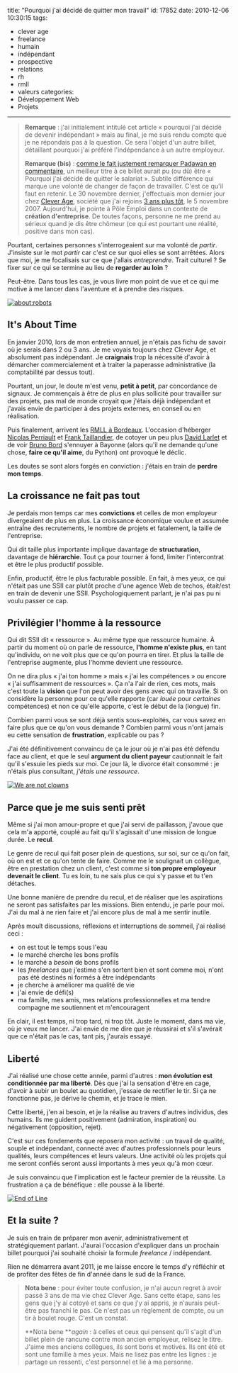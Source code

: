 title: "Pourquoi j'ai décidé de quitter mon travail"
id: 17852
date: 2010-12-06 10:30:15
tags:
- clever age
- freelance
- humain
- indépendant
- prospective
- relations
- rh
- rmll
- valeurs
categories:
- Développement Web
- Projets
---

> **Remarque** : j'ai initialement intitulé cet article « pourquoi j'ai décidé de devenir indépendant » mais au final, je me suis rendu compte que je ne répondais pas à la question. Ce sera l'objet d'un autre billet, détaillant pourquoi j'ai préféré l'indépendance à un autre employeur.
>
>
> **Remarque (bis)** : [comme le fait justement remarquer Padawan en commentaire](https://oncletom.io/2010/pourquoi-quitter-travail/#comment-30577), un meilleur titre à ce billet aurait pu (ou dû) être « Pourquoi j'ai décidé de quitter le salariat ». Subtile différence qui marque une volonté de changer de façon de travailler. C'est ce qu'il faut en retenir.
Le 30 novembre dernier, j'effectuais mon dernier jour chez [Clever Age](http://www.clever-age.com), société que j'ai rejoins [3 ans plus tôt](https://oncletom.io/2007/clever-age/), le 5 novembre 2007\. Aujourd'hui, je pointe à Pôle Emploi dans un contexte de **création d'entreprise**. De toutes façons, personne ne me prend au sérieux quand je dis être chômeur (ce qui est pourtant une réalité, positive dans mon cas).

Pourtant, certaines personnes s'interrogeaient sur ma volonté de _partir_. J'insiste sur le mot _partir_ car c'est ce sur quoi elles se sont arrêtées. Alors que moi, je me focalisais sur ce que j'allais _entreprendre_. Trait culturel ? Se fixer sur ce qui se termine au lieu de **regarder au loin** ?

Peut-être. Dans tous les cas, je vous livre mon point de vue et ce qui me motive à me lancer dans l'aventure et à prendre des risques.

[![about:robots](//farm6.static.flickr.com/5041/5226018642_972d32f7e3_m.jpg "about:robots")](http://www.flickr.com/photos/the-jedi/5226018642/)

<!--more-->

## It's About Time

En janvier 2010, lors de mon entretien annuel, je n'étais pas fichu de savoir où je serais dans 2 ou 3 ans. Je me voyais toujours chez Clever Age, et absolument pas indépendant. Je **craignais** trop la nécessité d'avoir à démarcher commercialement et à traiter la paperasse administrative (la comptabilité par dessus tout).

Pourtant, un jour, le doute m'est venu, **petit à petit**, par concordance de signaux. Je commençais à être de plus en plus sollicité pour travailler sur des projets, pas mal de monde croyait que j'étais déjà indépendant et j'avais envie de participer à des projets externes, en conseil ou en réalisation.

Puis finalement, arrivent les [RMLL à Bordeaux](http://2010.rmll.info). L'occasion d'héberger [Nicolas Perriault](http://prendreuncafe.com/) et [Frank Taillandier](http://frank.taillandier.me), de cotoyer un peu plus [David Larlet](http://larlet.fr) et de voir [Bruno Bord](http://jehaisleprintemps.net/) s'ennuyer à Bayonne (alors qu'il ne demande qu'une chose, **faire ce qu'il aime**, du Python) ont provoqué le déclic.

Les doutes se sont alors forgés en conviction : j'étais en train de **perdre mon temps**.

## La croissance ne fait pas tout

Je perdais mon temps car mes **convictions** et celles de mon employeur divergeaient de plus en plus. La croissance économique voulue et assumée entraîne des recrutements, le nombre de projets et fatalement, la taille de l'entreprise.

Qui dit taille plus importante implique davantage de **structuration**, davantage de **hiérarchie**.
Tout ça pour tourner à fond, limiter l'intercontrat et être le plus productif possible.

Enfin, productif, être le plus facturable possible.
En fait, à mes yeux, ce qui n'était pas une SSII car plutôt proche d'une agence Web de techos, était/est en train de devenir une SSII. Psychologiquement parlant, je n'ai pas pu ni voulu passer ce cap.

## Privilégier l'homme à la ressource

Qui dit SSII dit « ressource ». Au même type que ressource humaine. À partir du moment où on parle de ressource, **l'homme n'existe plus**, en tant qu'individu, on ne voit plus que ce qu'on pourra en tirer.
Et plus la taille de l'entreprise augmente, plus l'homme devient une ressource.

On ne dira plus « j'ai ton homme » mais « j'ai les compétences » ou encore « j'ai suffisamment de ressources ». Ça n'a l'air de rien, ces mots, mais c'est toute la **vision** que l'on peut avoir des gens avec qui on travaille. Si on considère la personne pour ce qu'elle **r**apporte (car _louée_ pour _certaines_ compétences) et non ce qu'elle apporte, c'est le début de la (longue) fin.

Combien parmi vous se sont déjà sentis sous-exploités, car vous savez en faire plus que ce qu'on vous demande ? Combien parmi vous n'ont jamais eu cette sensation de **frustration**, explicable ou pas ?

J'ai été définitivement convaincu de ça le jour où je n'ai pas été défendu face au client, et que le seul **argument du client payeur** cautionnait le fait qu'il s'essuie les pieds sur moi. Ce jour là, le divorce était consommé : je n'étais plus consultant, _j'étais une ressource_.

[![](//farm5.static.flickr.com/4151/5155103053_876a5b8df6_m.jpg "We are not clowns")](http://www.flickr.com/photos/the-jedi/5155103053/)

## Parce que je me suis senti prêt

Même si j'ai mon amour-propre et que j'ai servi de paillasson, j'avoue que cela m'a apporté, couplé au fait qu'il s'agissait d'une mission de longue durée. Le **recul**.

Le genre de recul qui fait poser plein de questions, sur soi, sur ce qu'on fait, où on est et ce qu'on tente de faire.
Comme me le soulignait un collègue, être en prestation chez un client, c'est comme si **ton propre employeur devenait le client**. Tu es loin, tu ne sais plus ce qui s'y passe et tu t'en détaches.

Une bonne manière de prendre du recul, et de réaliser que les aspirations ne seront pas satisfaites par les missions. Bien entendu, je parle pour moi. J'ai du mal à ne rien faire et j'ai encore plus de mal à me sentir inutile.

Après moult discussions, réflexions et interruptions de sommeil, j'ai réalisé ceci :

*   on est tout le temps sous l'eau
*   le marché cherche les bons profils
*   le marché a _besoin_ de bons profils
*   les _freelances_ que j'estime s'en sortent bien et sont comme moi, n'ont pas été destinés ni formés à être indépendants
*   je cherche à améliorer ma qualité de vie
*   j'ai envie de défi(s)
*   ma famille, mes amis, mes relations professionnelles et ma tendre compagne me soutiennent et m'encouragent

En clair, il est temps, ni trop tard, ni trop tôt. Juste le moment, dans ma vie, où je veux me lancer. J'ai envie de me dire que je réussirai et s'il s'avérait que ce n'était pas le cas, tant pis, j'aurais essayé.

## Liberté

J'ai réalisé une chose cette année, parmi d'autres : **mon évolution est conditionnée par ma liberté**. Dès que j'ai la sensation d'être en cage, d'avoir à subir un boulet au quotidien, j'essaie de rectifier le tir. Si ça ne fonctionne pas, je dérive le chemin, et je trace le mien.

Cette liberté, j'en ai besoin, et je la réalise au travers d'autres individus, des humains. Ils me guident positivement (admiration, inspiration) ou négativement (opposition, rejet).

C'est sur ces fondements que reposera mon activité : un travail de qualité, souple et indépendant, connecté avec d'autres professionnels pour leurs qualités, leurs compétences et leurs valeurs. Une activité où les projets qui me seront confiés seront aussi importants à mes yeux qu'à mon cœur.

Je suis convaincu que l'implication est le facteur premier de la réussite.
La frustration a ça de bénéfique : elle pousse à la liberté.

[![](//farm6.static.flickr.com/5005/5210196928_a7ffcd5266_m.jpg "End of Line")](http://www.flickr.com/photos/the-jedi/5210196928/)

## Et la suite ?

Je suis en train de préparer mon avenir, administrativement et stratégiquement parlant. J'aurai l'occasion d'expliquer dans un prochain billet pourquoi j'ai souhaité choisir la formule _freelance_ / indépendant.

Rien ne démarrera avant 2011, je me laisse encore le temps d'y réfléchir et de profiter des fêtes de fin d'année dans le sud de la France.

> **Nota bene** : pour éviter toute confusion, je n'ai aucun regret à avoir passé 3 ans de ma vie chez Clever Age. Sans cette étape, sans les gens que j'y ai cotoyé et sans ce que j'y ai appris, je n'aurais peut-être pas franchi le pas. Ce n'est pas un règlement de compte, ou un tir à boulet rouge. C'est un constat.
>
>
> **Nota bene **_again_ : à celles et ceux qui pensent qu'il s'agit d'un billet plein de rancune contre mon ancien employeur, relisez le titre. J'aime mes anciens collègues, ils sont bons et motivés. Ils ont été et sont une famille à mes yeux. Mais ne lisez pas entre les lignes : je partage un ressenti, c'est personnel et lié à ma personne.